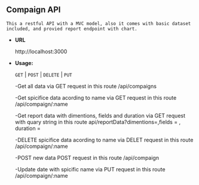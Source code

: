 **Compaign API**
----
    This a restful API with a MVC model, also it comes with basic dataset included, and provied report endpoint with chart.

* **URL**

  http://localhost:3000

* **Usage:**

  `GET` | `POST` | `DELETE` | `PUT`

  -Get all data via GET request in this route /api/compaigns

  -Get spicifice data acording to name via GET request in this route /api/compaign/:name

  -Get report data with dimentions, fields and duration via GET request with quary string in this 
  route api/reportData?dimentions=<your dimention>,fields =<your fields> , duration = <your duration>

  -DELETE spicifice data acording to name via DELET request in this route /api/compaign/:name

  -POST new data  POST request in this route /api/compaign

  -Update date with spicific name via PUT request in this route /api/compaign/:name

 